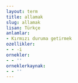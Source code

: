 ```yaml
---
layout: term
title: allamak
slug: allamak
lisan: Türkçe
anlamlar:
- Kırmızı duruma getirmek
ozellikler:
- - -i
ornekler:
- - ''
orneklerkaynak:
- - ''
---
```

